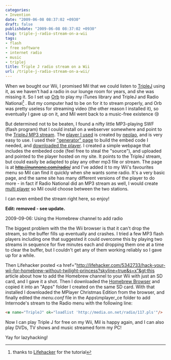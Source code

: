 ```yaml
---
categories:
- Invention
date: "2009-06-08 08:37:02 +0930"
draft: false
publishdate: "2009-06-08 08:37:02 +0930"
slug: triple-j-radio-stream-on-a-wii
tags:
- flash
- free software
- internet radio
- music
- triplej
title: Triple J radio stream on a Wii
url: /triple-j-radio-stream-on-a-wii/
---
```

When we bought our Wii, I promised Mil that we could listen to [TripleJ](http://triplej.net.au) using it, as we haven't had a radio in our lounge room for years, and she was missing it. So I set up [Orb](http://orb.com/) to play my iTunes library and TripleJ and Radio National[^1] . But my computer had to be on for it to stream properly, and Orb was pretty useless for streaming video (the other reason I installed it), so eventually I gave up on it, and Mil went back to a music-free existence  :cry:

But determined not to be beaten, I found a nifty little MP3-playing SWF (flash program) that I could install on a webserver somewhere and point to the [TripleJ MP3 stream](http://202.6.74.107:8060/triplej.mp3). The [player I used](http://flash-mp3-player.net/players/mini/) is created by [neolao](http://www.neolao.com/), and is very easy to use. I used their ["generator" page](http://flash-mp3-player.net/players/mini/generator/) to build the embed code I needed, and [downloaded the player](http://flash-mp3-player.net/players/mini/download/). I created a simple webpage that includes the embeded code (feel free to steal the "source"), and uploaded and pointed to the player hosted on my site. It points to the TripleJ stream, but could easily be adapted to play any other mp3 file or stream. The page is at ~~http://nunnone.com/radio/~~ and I've added it to my Wii's favourites menu so Mil can find it quickly when she wants some radio. It's a very basic page, and the same site has many different versions of the player to do more - in fact if Radio National did an MP3 stream as well, I would create [multi player](http://flash-mp3-player.net/players/multi/) so Mil could choose between the two stations.

I can even embed the stream right here, so enjoy!

**Edit: removed - see update.**

<span class="update">2009-09-06: Using the Homebrew channel to add radio</span>

The biggest problem with the the Wii browser is that it can't drop the stream, so the buffer fills up eventually and crashes. I tried a few MP3 flash players including one that suggested it could overcome this by playing two streams in sequence for five minutes each and dropping them one at a time to clear the buffer, but I couldn't get any of them working reliably so I gave up for a while.

Then Lifehacker posted &lt;a href="http://lifehacker.com/5342733/hack-your-wii-for-homebrew-without-twilight-princess?skyline=true&s=x"&gt;this article about how to add the Homebrew channel to your Wii with just an SD card, and I gave it a shot. Then I downloaded the [Homebrew Browser](http://www.codemii.com/download/) and copied it into an "Apps" folder I created on the same SD card. With that installed I downloaded the MPlayer Christmas Edition from the browser, and finally edited the *menu.conf* file in the Apps\\mplayer\_ce folder to add Internode's stream to the Radio menu with the following line:

```html
<e name="TripleJ" ok="loadlist 'http://media.on.net/radio/117.pls'"/>
```

Now I can play Triple J for free on my Wii, Mil is happy again, and I can also play DVDs, TV shows and music streamed form my PC!

Yay for lazyhacking!

[^1]: thanks to [Lifehacker](http://lifehacker.com/357869/use-your-wii-as-a-media-center) for the tutorial
